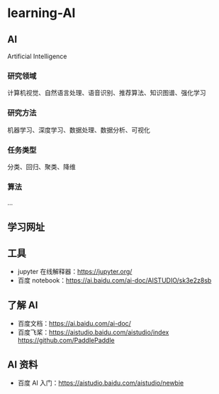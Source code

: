 # learning-AI

## AI

Artificial Intelligence

### 研究领域

计算机视觉、自然语言处理、语音识别、推荐算法、知识图谱、强化学习

### 研究方法

机器学习、深度学习、数据处理、数据分析、可视化

### 任务类型

分类、回归、聚类、降维

### 算法

...

## 学习网址

## 工具

- jupyter 在线解释器：<https://jupyter.org/>
- 百度 notebook：<https://ai.baidu.com/ai-doc/AISTUDIO/sk3e2z8sb>

## 了解 AI

- 百度文档：<https://ai.baidu.com/ai-doc/>
- 百度飞桨：<https://aistudio.baidu.com/aistudio/index> <https://github.com/PaddlePaddle>

## AI 资料

- 百度 AI 入门：<https://aistudio.baidu.com/aistudio/newbie>
